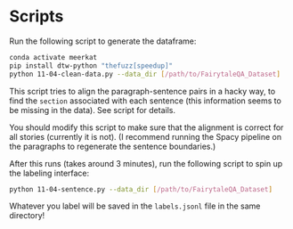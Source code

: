 # Scripts

Run the following script to generate the dataframe:
```bash
conda activate meerkat
pip install dtw-python "thefuzz[speedup]"
python 11-04-clean-data.py --data_dir [/path/to/FairytaleQA_Dataset]
```
This script tries to align the paragraph-sentence pairs in a hacky way, to find the `section`
associated with each sentence (this information seems to be missing in the data). See script for details.

You should modify this script to make sure that the alignment is correct for all stories
(currently it is not).
(I recommend running the Spacy pipeline on the paragraphs to regenerate the sentence boundaries.)

After this runs (takes around 3 minutes), run the following script to spin up the labeling interface:
```bash
python 11-04-sentence.py --data_dir [/path/to/FairytaleQA_Dataset]
```
Whatever you label will be saved in the `labels.jsonl` file in the same directory!
